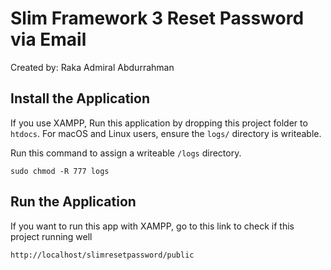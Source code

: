 # Slim Framework 3 Reset Password via Email

Created by: Raka Admiral Abdurrahman

## Install the Application

If you use XAMPP, Run this application by dropping this project folder to `htdocs`. For macOS and Linux users, ensure the `logs/` directory is writeable.

Run this command to assign a writeable `/logs` directory.
```
sudo chmod -R 777 logs
```

## Run the Application
If you want to run this app with XAMPP, go to this link to check if this project running well
```
http://localhost/slimresetpassword/public
```
